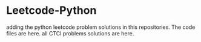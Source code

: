 # Leetcode-Python
adding the python leetcode problem solutions in this repositories. 
The code files are here. 
all CTCI problems solutions are here. 
 
 





















































































































































































































































































































































































































































































































































































































































































































































































































































































































































































































































































































































































































































































































































